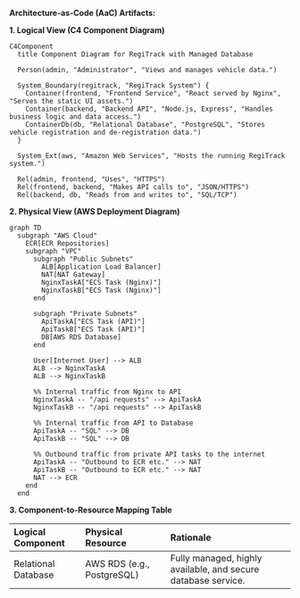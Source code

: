 **Architecture-as-Code (AaC) Artifacts:**

**1. Logical View (C4 Component Diagram)**
```mermaid
C4Component
  title Component Diagram for RegiTrack with Managed Database

  Person(admin, "Administrator", "Views and manages vehicle data.")
  
  System_Boundary(regitrack, "RegiTrack System") {
    Container(frontend, "Frontend Service", "React served by Nginx", "Serves the static UI assets.")
    Container(backend, "Backend API", "Node.js, Express", "Handles business logic and data access.")
    ContainerDb(db, "Relational Database", "PostgreSQL", "Stores vehicle registration and de-registration data.")
  }

  System_Ext(aws, "Amazon Web Services", "Hosts the running RegiTrack system.")

  Rel(admin, frontend, "Uses", "HTTPS")
  Rel(frontend, backend, "Makes API calls to", "JSON/HTTPS")
  Rel(backend, db, "Reads from and writes to", "SQL/TCP")
```

**2. Physical View (AWS Deployment Diagram)**
```mermaid
graph TD
  subgraph "AWS Cloud"
    ECR[ECR Repositories]
    subgraph "VPC"
      subgraph "Public Subnets"
        ALB[Application Load Balancer]
        NAT[NAT Gateway]
        NginxTaskA["ECS Task (Nginx)"]
        NginxTaskB["ECS Task (Nginx)"]
      end
      
      subgraph "Private Subnets"
        ApiTaskA["ECS Task (API)"]
        ApiTaskB["ECS Task (API)"]
        DB[AWS RDS Database]
      end
      
      User[Internet User] --> ALB
      ALB --> NginxTaskA
      ALB --> NginxTaskB

      %% Internal traffic from Nginx to API
      NginxTaskA -- "/api requests" --> ApiTaskA
      NginxTaskB -- "/api requests" --> ApiTaskB
      
      %% Internal traffic from API to Database
      ApiTaskA -- "SQL" --> DB
      ApiTaskB -- "SQL" --> DB
      
      %% Outbound traffic from private API tasks to the internet
      ApiTaskA -- "Outbound to ECR etc." --> NAT
      ApiTaskB -- "Outbound to ECR etc." --> NAT
      NAT --> ECR
    end
  end
```

**3. Component-to-Resource Mapping Table**

| Logical Component | Physical Resource | Rationale |
| :--- | :--- | :--- |
| Relational Database | AWS RDS (e.g., PostgreSQL) | Fully managed, highly available, and secure database service. |
